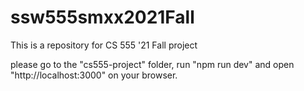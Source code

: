# ssw555smxx2021Fall
This is a repository for CS 555 '21 Fall project

please go to the "cs555-project" folder, run "npm run dev" and open "http://localhost:3000" on your browser.
